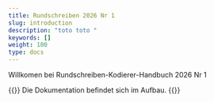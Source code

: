 ```yaml
---
title: Rundschreiben 2026 Nr 1
slug: introduction
description: "toto toto "
keywords: []
weight: 100
type: docs
---
```


Willkomen bei Rundschreiben-Kodierer-Handbuch 2026 Nr 1

{{<alert color="info">}}
Die Dokumentation befindet sich im Aufbau.
{{</alert>}}
